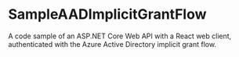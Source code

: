 # SampleAADImplicitGrantFlow
A code sample of an ASP.NET Core Web API with a React web client, authenticated with the Azure Active Directory implicit grant flow.
